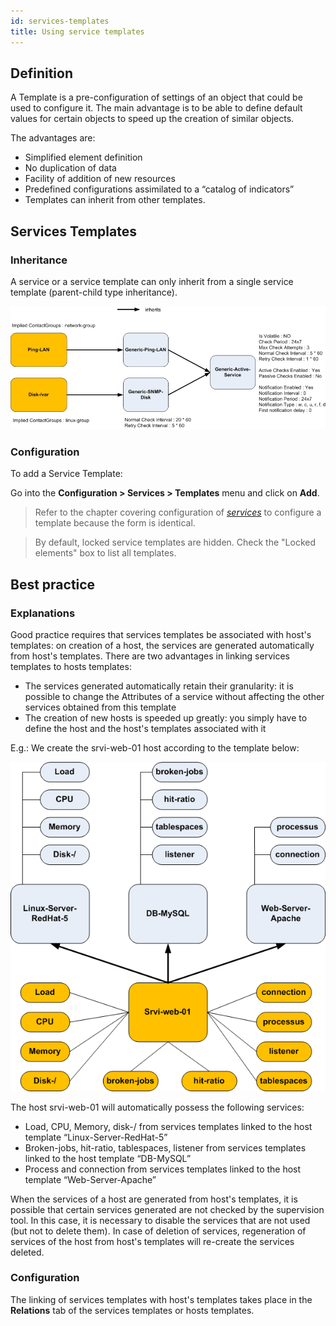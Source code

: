```yaml
---
id: services-templates
title: Using service templates
---
```


## Definition

A Template is a pre-configuration of settings of an object that could be used to
configure it. The main advantage is to be able to define default values for
certain objects to speed up the creation of similar objects.

The advantages are:

  - Simplified element definition
  - No duplication of data
  - Facility of addition of new resources
  - Predefined configurations assimilated to a “catalog of indicators”
  - Templates can inherit from other templates.

## Services Templates

### Inheritance

A service or a service template can only inherit from a single service template
(parent-child type inheritance).

![image](../../assets/configuration/09heritageservice.png)

### Configuration

To add a Service Template:

Go into the **Configuration > Services > Templates** menu and click on **Add**.

> Refer to the chapter covering configuration of
> *[services](services)* to configure a template because the
> form is identical.

> By default, locked service templates are hidden. Check the "Locked elements"
> box to list all templates.

## Best practice

### Explanations

Good practice requires that services templates be associated with host's
templates: on creation of a host, the services are generated automatically from
host's templates. There are two advantages in linking services templates to
hosts templates:

  - The services generated automatically retain their granularity: it is
    possible to change the Attributes of a service without affecting the other
    services obtained from this template
  - The creation of new hosts is speeded up greatly: you simply have to define
    the host and the host's templates associated with it

E.g.: We create the srvi-web-01 host according to the template below:

![image](../../assets/configuration/09hostexemple.png)

The host srvi-web-01 will automatically possess the following services:

  - Load, CPU, Memory, disk-/ from services templates linked to the host
    template “Linux-Server-RedHat-5”
  - Broken-jobs, hit-ratio, tablespaces, listener from services templates linked
    to the host template “DB-MySQL”
  - Process and connection from services templates linked to the host template
    “Web-Server-Apache”

When the services of a host are generated from host's templates, it is possible
that certain services generated are not checked by the supervision tool. In this
case, it is necessary to disable the services that are not used (but not to
delete them). In case of deletion of services, regeneration of services of the
host from host's templates will re-create the services deleted.

### Configuration

The linking of services templates with host's templates takes place in the
**Relations** tab of the services templates or hosts templates.
